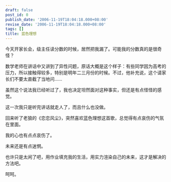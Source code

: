 ```yaml
---
draft: false
post_id: 0
publish_date: '2006-11-19T18:04:18.000+08:00'
revise_date: '2006-11-19T18:04:18.000+08:00'
tags: []
title: 蓝色理想
---
```


今天开家长会，级主任读分数的时候，居然把我漏了。可能我的分数真的是很奇怪？

数学老师在讲话中又讲到了异性问题，原话大概是这个样子：有些同学因为高考的压力，所以接触得较多，特别是明年二三月份的时候。不过，他补充说，这个请家长们不要太直截了当地问……

虽然这个说法我已经听过了，我也决定坦然面对这种事实，但还是有点怪怪的感觉。

这一次我只是听完讲话就走人了，而且什么也没做。

回来听了老狼的《恋恋风尘》，突然喜欢蓝色理想这首歌，总觉得有点哀伤的气氛在里面。

我的心也有点点哀伤了。

未来还是有点迷惘。

也许只是太闲了吧，用作业填充我的生活，用实力渲染自己的未来，这才是解决的方法吧。

呵呵。
